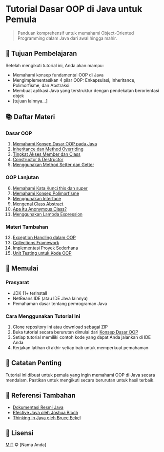 # Tutorial Dasar OOP di Java untuk Pemula

> Panduan komprehensif untuk memahami Object-Oriented Programming dalam Java dari awal hingga mahir.

## 🎯 Tujuan Pembelajaran

Setelah mengikuti tutorial ini, Anda akan mampu:
- Memahami konsep fundamental OOP di Java
- Mengimplementasikan 4 pilar OOP: Enkapsulasi, Inheritance, Polimorfisme, dan Abstraksi
- Membuat aplikasi Java yang terstruktur dengan pendekatan berorientasi objek
- [tujuan lainnya...]

## 📚 Daftar Materi

### Dasar OOP
1. [Memahami Konsep Dasar OOP pada Java](tutorials/01-oop-basic-concepts.md)
2. [Inheritance dan Method Overriding](tutorials/02-inheritance.md)
3. [Tingkat Akses Member dan Class](tutorials/03-access-modifiers.md)
4. [Constructor & Destructor](tutorials/04-constructors.md)
5. [Menggunakan Method Setter dan Getter](tutorials/05-setters-getters.md)

### OOP Lanjutan
6. [Memahami Kata Kunci this dan super](tutorials/06-this-super.md)
7. [Memahami Konsep Polimorfisme](tutorials/07-polymorphism.md)
8. [Menggunakan Interface](tutorials/08-interfaces.md)
9. [Mengenal Class Abstract](tutorials/09-abstract-classes.md)
10. [Apa itu Anonymous Class?](tutorials/10-anonymous-classes.md)
11. [Menggunakan Lambda Expression](tutorials/11-lambda-expressions.md)

### Materi Tambahan
12. [Exception Handling dalam OOP](tutorials/12-exception-handling.md)
13. [Collections Framework](tutorials/13-collections.md)
14. [Implementasi Proyek Sederhana](tutorials/14-simple-project.md)
15. [Unit Testing untuk Kode OOP](tutorials/15-unit-testing.md)

## 🚀 Memulai

### Prasyarat
- JDK 11+ terinstall
- NetBeans IDE (atau IDE Java lainnya)
- Pemahaman dasar tentang pemrograman Java

### Cara Menggunakan Tutorial Ini
1. Clone repository ini atau download sebagai ZIP
2. Buka tutorial secara berurutan dimulai dari [Konsep Dasar OOP](tutorials/01-oop-basic-concepts.md)
3. Setiap tutorial memiliki contoh kode yang dapat Anda jalankan di IDE Anda
4. Kerjakan latihan di akhir setiap bab untuk memperkuat pemahaman

## 📝 Catatan Penting

Tutorial ini dibuat untuk pemula yang ingin memahami OOP di Java secara mendalam. Pastikan untuk mengikuti secara berurutan untuk hasil terbaik.

## 🔗 Referensi Tambahan

- [Dokumentasi Resmi Java](https://docs.oracle.com/javase/tutorial/)
- [Efective Java oleh Joshua Bloch](https://www.oreilly.com/library/view/effective-java-3rd/9780134686097/)
- [Thinking in Java oleh Bruce Eckel](http://www.mindview.net/Books/TIJ/)

## 📜 Lisensi

[MIT](LICENSE) © [Nama Anda]
